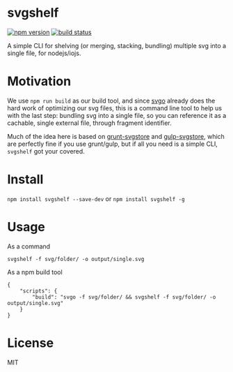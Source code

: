 
svgshelf
========

[![npm version][npm-image]][npm-url]
[![build status][travis-image]][travis-url]

A simple CLI for shelving (or merging, stacking, bundling) multiple svg into a single file, for nodejs/iojs.


# Motivation

We use `npm run build` as our build tool, and since [svgo](https://github.com/svg/svgo) already does the hard work of optimizing our svg files, this is a command line tool to help us with the last step: bundling svg into a single file, so you can reference it as a cachable, single external file, through fragment identifier.

Much of the idea here is based on [grunt-svgstore](https://github.com/FWeinb/grunt-svgstore) and [gulp-svgstore](https://github.com/w0rm/gulp-svgstore), which are perfectly fine if you use grunt/gulp, but if all you need is a simple CLI, `svgshelf` got your covered.


# Install

`npm install svgshelf --save-dev` or `npm install svgshelf -g`


# Usage

As a command

`svgshelf -f svg/folder/ -o output/single.svg`

As a npm build tool

```
{
	"scripts": {
		"build": "svgo -f svg/folder/ && svgshelf -f svg/folder/ -o output/single.svg"
	}
}
```


# License

MIT

[npm-image]: https://img.shields.io/npm/v/svgshelf.svg?style=flat-square
[npm-url]: https://www.npmjs.com/package/svgshelf
[travis-image]: https://img.shields.io/travis/bitinn/svgshelf.svg?style=flat-square
[travis-url]: https://travis-ci.org/bitinn/svgshelf
